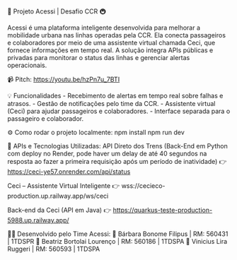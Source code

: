 🚆 Projeto Acessi | Desafio CCR 🚇

Acessi é uma plataforma inteligente desenvolvida para melhorar a mobilidade urbana nas linhas operadas pela CCR. Ela conecta passageiros e colaboradores por meio de uma assistente virtual chamada Ceci, que fornece informações em tempo real. A solução integra APIs públicas e privadas para monitorar o status das linhas e gerenciar alertas operacionais.

📹 Pitch: https://youtu.be/hzPn7u_7BTI

💡 Funcionalidades
    - Recebimento de alertas em tempo real sobre falhas e atrasos.
    - Gestão de notificações pelo time da CCR.
    - Assistente virtual (Ceci) para ajudar passageiros e colaboradores.
    - Interface separada para o passageiro e colaborador.

⚙️ Como rodar o projeto localmente:
npm install
npm run dev

🔗 APIs e Tecnologias Utilizadas:
API Direto dos Trens (Back-End em Python com deploy no Render, pode haver um delay de até 40 segundos na resposta ao fazer a primeira requisição após um período de inatividade)
👉 https://ceci-ye57.onrender.com/api/status

Ceci – Assistente Virtual Inteligente
👉 wss://cecieco-production.up.railway.app/ws/ceci

Back-end da Ceci (API em Java)
👉 https://quarkus-teste-production-5988.up.railway.app/

👩‍💻 Desenvolvido pelo Time Acessi:
    📍 Bárbara Bonome Filipus    | RM: 560431 | 1TDSPR
    📍 Beatriz Bortolai Lourenço | RM: 560186 | 1TDSPA
    📍 Vinicius Lira Ruggeri     | RM: 560593 | 1TDSPA